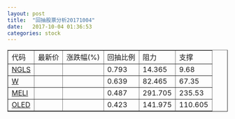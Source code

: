 ```yaml
---
layout: post
title:  "回抽股票分析20171004"
date:   2017-10-04 01:36:53
categories: stock
---
```

<script type="text/javascript">
var stockList = []
stockList.push('gb_ngls');
stockList.push('gb_w');
stockList.push('gb_meli');
stockList.push('gb_oled');
</script>
<table border="1">
 <tr>
 <td>代码</td>
 <td>最新价</td>
 <td>涨跌幅(%)</td>
 <td>回抽比例</td>
 <td>阻力</td>
 <td>支撑</td>
</tr>
  <tr id="ngls">
  <td><a href="http://stock.finance.sina.com.cn/usstock/quotes/NGLS.html" target="_blank">NGLS</a></td><td></td><td></td><td>0.793</td><td>14.365</td><td>9.68</td></tr>
  <tr id="w">
  <td><a href="http://stock.finance.sina.com.cn/usstock/quotes/W.html" target="_blank">W</a></td><td></td><td></td><td>0.639</td><td>82.465</td><td>67.35</td></tr>
  <tr id="meli">
  <td><a href="http://stock.finance.sina.com.cn/usstock/quotes/MELI.html" target="_blank">MELI</a></td><td></td><td></td><td>0.487</td><td>291.705</td><td>235.53</td></tr>
  <tr id="oled">
  <td><a href="http://stock.finance.sina.com.cn/usstock/quotes/OLED.html" target="_blank">OLED</a></td><td></td><td></td><td>0.423</td><td>141.975</td><td>110.605</td></tr>
</table>
